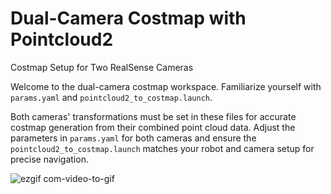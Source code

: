 # Dual-Camera Costmap with Pointcloud2
Costmap Setup for Two RealSense Cameras

Welcome to the dual-camera costmap workspace. Familiarize yourself with `params.yaml` and `pointcloud2_to_costmap.launch`. 

Both cameras' transformations must be set in these files for accurate costmap generation from their combined point cloud data. Adjust the parameters in `params.yaml` for both cameras and ensure the `pointcloud2_to_costmap.launch` matches your robot and camera setup for precise navigation.

![ezgif com-video-to-gif](https://github.com/Llavrih/pcd_to_costmap_ws/assets/99958904/8b42b025-c027-49e9-8e47-0f3ccb3ebd79)
